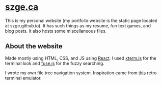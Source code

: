 # [szge.ca](https://szge.ca)
This is my personal website (my portfolio website is the static page located at szge.github.io). It has such things as my resume, fun text games, and blog posts. It also hosts some miscellaneous files.

## About the website
Made mostly using HTML, CSS, and JS using [React](https://reactjs.org/). I used [xterm.js](https://xtermjs.org/) for the terminal look and [fuse.js](https://fusejs.io/) for the fuzzy searching.

I wrote my own file tree navigation system. Inspiration came from [this](https://github.com/Swordfish90/cool-retro-term) retro terminal emulator.

